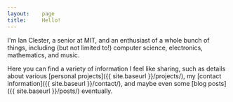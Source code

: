 ```yaml
---
layout:    page
title:     Hello!
---
```


I'm Ian Clester, a senior at MIT, and an enthusiast of a whole bunch of things,
including (but not limited to!) computer science, electronics, mathematics, and
music.

Here you can find a variety of information I feel like sharing, such as details
about various [personal projects]({{ site.baseurl }}/projects/), my [contact
information]({{ site.baseurl }}/contact/), and maybe even some [blog posts]({{
site.baseurl }}/posts/) eventually.
